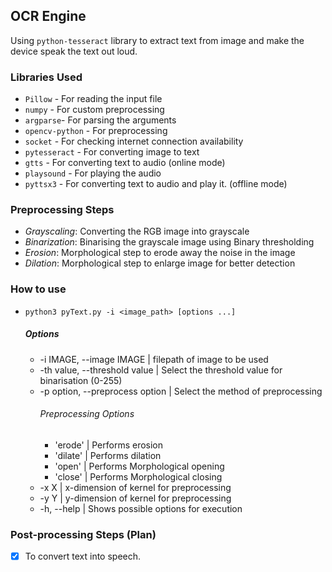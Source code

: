 ## OCR Engine

Using `python-tesseract` library to extract text from image and make the device speak the text out loud.

### Libraries Used

* `Pillow` - For reading the input file
* `numpy`  - For custom preprocessing
* `argparse`- For parsing the arguments
* `opencv-python` - For preprocessing
* `socket` - For checking internet connection availability
* `pytesseract` - For converting image to text
* `gtts` - For converting text to audio (online mode)
* `playsound` - For playing the audio
* `pyttsx3` - For converting text to audio and play it. (offline mode)

### Preprocessing Steps

* _Grayscaling_: Converting the RGB image into grayscale
* _Binarization_: Binarising the grayscale image using Binary thresholding
* _Erosion_: Morphological step to erode away the noise in the image
* _Dilation_: Morphological step to enlarge image for better detection

### How to use

* `python3 pyText.py -i <image_path> [options ...]`
	##### Options
	* -i IMAGE, --image IMAGE		| filepath of image to be used
	* -th value, --threshold value		| Select the threshold value for binarisation (0-255)
	* -p option, --preprocess option	| Select the method of preprocessing
		###### Preprocessing Options
		* 'erode'			| Performs erosion 
		* 'dilate'			| Performs dilation 
		* 'open'			| Performs Morphological opening
		* 'close'			| Performs Morphological closing
	* -x X					| x-dimension of kernel for preprocessing
	* -y Y					| y-dimension of kernel for preprocessing
	* -h, --help				| Shows possible options for execution

### Post-processing Steps (Plan)
* [x] To convert text into speech.

